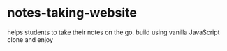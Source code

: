 # notes-taking-website
helps students to take their notes on the go.
build using vanilla JavaScript 
clone and enjoy
